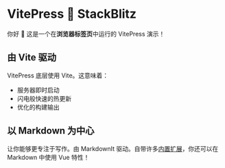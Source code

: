# VitePress 💙 StackBlitz

你好 👋 这是一个在**浏览器标签页**中运行的 VitePress 演示！

## 由 Vite 驱动

VitePress 底层使用 Vite。这意味着：

- 服务器即时启动
- 闪电般快速的热更新
- 优化的构建输出

## 以 Markdown 为中心

让你能够更专注于写作。由 MarkdownIt 驱动。自带许多[内置扩展](https://vitepress.dev/guide/markdown)，你还可以在 Markdown 中使用 Vue 特性！